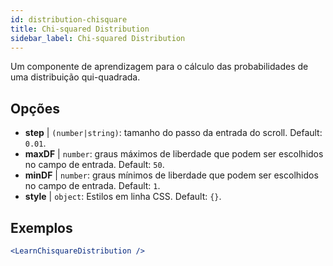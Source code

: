```yaml
---
id: distribution-chisquare
title: Chi-squared Distribution
sidebar_label: Chi-squared Distribution
---
```


Um componente de aprendizagem para o cálculo das probabilidades de uma distribuição qui-quadrada.

## Opções

* __step__ | `(number|string)`: tamanho do passo da entrada do scroll. Default: `0.01`.
* __maxDF__ | `number`: graus máximos de liberdade que podem ser escolhidos no campo de entrada. Default: `50`.
* __minDF__ | `number`: graus mínimos de liberdade que podem ser escolhidos no campo de entrada. Default: `1`.
* __style__ | `object`: Estilos em linha CSS. Default: `{}`.


## Exemplos

```jsx live
<LearnChisquareDistribution />
```

